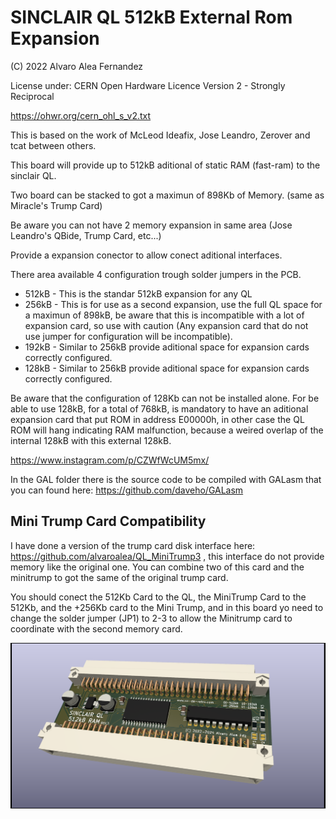 # SINCLAIR QL 512kB External Rom Expansion

(C) 2022 Alvaro Alea Fernandez

License under: CERN Open Hardware Licence Version 2 - Strongly Reciprocal

https://ohwr.org/cern_ohl_s_v2.txt

This is based on the work of McLeod Ideafix, Jose Leandro, Zerover and tcat between others. 

This board will provide up to 512kB aditional of static RAM (fast-ram) to the sinclair QL.

Two board can be stacked to got a maximun of 898Kb of Memory. (same as Miracle's Trump Card)

Be aware you can not have 2 memory expansion in same area (Jose Leandro's QBide, Trump Card, etc...)

Provide a expansion conector to allow conect aditional interfaces.

There area available 4 configuration trough solder jumpers in the PCB.
* 512kB - This is the standar 512kB expansion for any QL
* 256kB - This is for use as a second expansion, use the full QL space for a maximun of 898kB, be aware that this is incompatible with a lot of expansion card, so use with caution (Any expansion card that do not use jumper for configuration will be incompatible).
* 192kB - Similar to 256kB provide aditional space for expansion cards correctly configured.
* 128kB - Similar to 256kB provide aditional space for expansion cards correctly configured.

Be aware that the configuration of 128Kb can not be installed alone.
For be able to use 128kB, for a total of 768kB, is mandatory to have an aditional expansion card that put ROM in address E00000h, in other case the QL ROM will hang indicating RAM malfunction, because a weired overlap of the internal 128kB with this external 128kB.

https://www.instagram.com/p/CZWfWcUM5mx/

In the GAL folder there is the source code to be compiled with GALasm that you can found here: https://github.com/daveho/GALasm

## Mini Trump Card Compatibility

I have done a version of the trump card disk interface here: https://github.com/alvaroalea/QL_MiniTrump3 , this interface do not
provide memory like the original one. You can combine two of this card and the minitrump to got the same of the original trump card.

You should conect the 512Kb Card to the QL, the MiniTrump Card to the 512Kb, and the +256Kb card to the Mini Trump, and in this board
yo need to change the solder jumper (JP1) to 2-3 to allow the Minitrump card to coordinate with the second memory card.


![My image](qlexternal512kram_MIX.png) 


